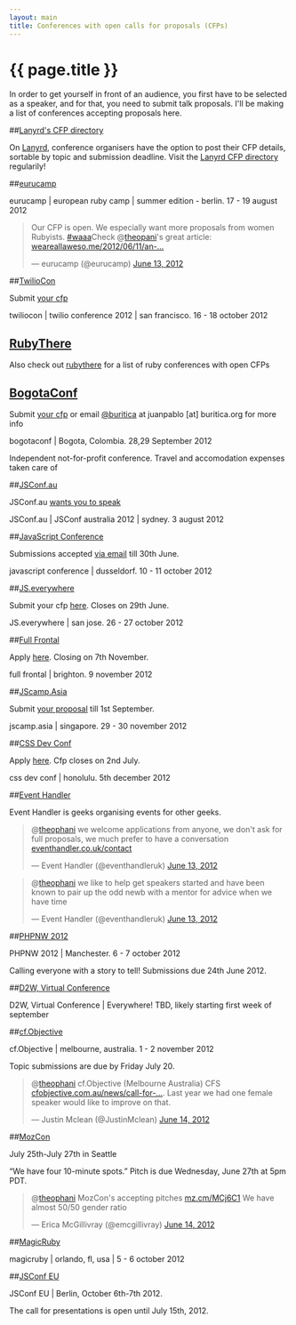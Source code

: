 ```yaml
---
layout: main
title: Conferences with open calls for proposals (CFPs)
---
```


# {{ page.title }}

In order to get yourself in front of an audience, you first have to be selected as a speaker, and for that, you need to submit talk proposals. I'll be making a list of conferences accepting proposals here.

<style>
.twt-reply { display: none; }
</style>

##[Lanyrd's CFP directory](http://lanyrd.com/calls/)

On [Lanyrd](http://lanyrd.com/), conference organisers have the option to post their CFP details, sortable by topic and submission deadline. Visit the [Lanyrd CFP directory](http://lanyrd.com/calls/) regularily!

##[eurucamp](http://2012.eurucamp.org/)

eurucamp | european ruby camp | summer edition - berlin. 17 - 19 august 2012

<blockquote class="twitter-tweet"><p>Our CFP is open. We especially want more proposals from women Rubyists. <a href="https://twitter.com/search/%2523waaa">#waaa</a>Check @<a href="https://twitter.com/theopani">theopani</a>'s great article: <a href="http://t.co/eKGDVSDe" title="http://weareallaweso.me/2012/06/11/an-alternative-to-affirmative-action.html">weareallaweso.me/2012/06/11/an-…</a></p>&mdash; eurucamp (@eurucamp) <a href="https://twitter.com/eurucamp/status/212956765900386305" data-datetime="2012-06-13T17:17:04+00:00">June 13, 2012</a></blockquote>

##[TwilioCon](http://www.twilio.com/conference)

Submit [your cfp](https://docs.google.com/spreadsheet/viewform?formkey=dFpTeHN6dGJMVkxTbVVCNF9EUkY0VWc6MQ#gid=0)

twiliocon | twilio conference 2012 | san francisco. 16 - 18 october 2012

## [RubyThere](http://rubythere.com/events/to/speak)

Also check out [rubythere](http://rubythere.com/events/to/speak) for a list of ruby conferences with open CFPs

## [BogotaConf](http://bogotaconf.co)

Submit [your cfp](http://bogotaconf.co/callforproposals.html) or email [@buritica](http://twitter.com/buritica) at juanpablo [at] buritica.org for more info

bogotaconf | Bogota, Colombia. 28,29 September 2012

Independent not-for-profit conference. Travel and accomodation expenses taken care of

##[JSConf.au](http://www.jsconf.com.au/)

JSConf.au [wants you to speak](https://docs.google.com/spreadsheet/viewform?formkey=dEhGcXZuY05MWGRUby1RSjd0WnEyRWc6MQ#gid=0)

JSConf.au | JSConf australia 2012 | sydney. 3 august 2012

##[JavaScript Conference](http://www.javascript-conference.de/)

Submissions accepted [via email](mailto:office@infaktum.de) till 30th June.

javascript conference | dusseldorf. 10 - 11 october 2012

##[JS.everywhere](http://www.jseverywhere.org/)

Submit your cfp [here](http://www.jseverywhere.org/call-to-speakers/). Closes on 29th June.

JS.everywhere | san jose. 26 - 27 october 2012

##[Full Frontal](http://2012.full-frontal.org/)

Apply [here](http://2012.full-frontal.org/#talk). Closing on 7th November.

full frontal | brighton. 9 november 2012

##[JScamp.Asia](http://jscamp.asia/)

Submit [your proposal](http://jscamp.wufoo.com/forms/call-for-speakers/) till 1st September.

jscamp.asia | singapore. 29 - 30 november 2012

##[CSS Dev Conf](http://cssdevconf.com/)

Apply [here](https://docs.google.com/spreadsheet/viewform?formkey=dGdZNGdxM2pMX2xNZU94aVFVSXJPUXc6MQ#gid=0). Cfp closes on 2nd July.

css dev conf | honolulu. 5th december 2012

##[Event Handler](http://eventhandler.co.uk/contact)

Event Handler is geeks organising events for other geeks.

<blockquote class="twitter-tweet"><p>@<a href="https://twitter.com/theophani">theophani</a> we welcome applications from anyone, we don't ask for full proposals, we much prefer to have a conversation <a href="http://t.co/TSz8vbdr" title="http://eventhandler.co.uk/contact">eventhandler.co.uk/contact</a></p>&mdash; Event Handler (@eventhandleruk) <a href="https://twitter.com/eventhandleruk/status/212967606334926848" data-datetime="2012-06-13T18:00:08+00:00">June 13, 2012</a></blockquote>

<blockquote class="twitter-tweet" data-in-reply-to="212967884442439680"><p>@<a href="https://twitter.com/theophani">theophani</a> we like to help get speakers started and have been known to pair up the odd newb with a mentor for advice when we have time</p>&mdash; Event Handler (@eventhandleruk) <a href="https://twitter.com/eventhandleruk/status/212968442159042561" data-datetime="2012-06-13T18:03:28+00:00">June 13, 2012</a></blockquote>

##[PHPNW 2012](http://conference.phpnw.org.uk/phpnw12/call-for-papers/)

PHPNW 2012 | Manchester. 6 - 7 october 2012

Calling everyone with a story to tell! Submissions due 24th June 2012.

##[D2W, Virtual Conference](https://docs.google.com/spreadsheet/viewform?formkey=dElVUl9CeWtPMFJCMWc0UzNqS3FWcnc6MQ)

D2W, Virtual Conference | Everywhere! TBD, likely starting first week of september

##[cf.Objective](http://cfobjective.com.au/news/call-for-speakers-for-2012)

cf.Objective | melbourne, australia. 1 - 2 november 2012

Topic submissions are due by Friday July 20.

<blockquote class="twitter-tweet"><p>@<a href="https://twitter.com/theophani">theophani</a> cf.Objective (Melbourne Australia) CFS <a href="http://t.co/jSDS55pB" title="http://cfobjective.com.au/news/call-for-speakers-for-2012">cfobjective.com.au/news/call-for-…</a>. Last year we had one female speaker would like to improve on that.</p>&mdash; Justin Mclean (@JustinMclean) <a href="https://twitter.com/JustinMclean/status/213142794615791617" data-datetime="2012-06-14T05:36:16+00:00">June 14, 2012</a></blockquote>

##[MozCon](http://www.seomoz.org/blog/speaker-submissions-mozcon-2012)

July 25th-July 27th in Seattle

“We have four 10-minute spots.” Pitch is due Wednesday, June 27th at 5pm PDT.

<blockquote class="twitter-tweet"><p>@<a href="https://twitter.com/theophani">theophani</a> MozCon's accepting pitches <a href="http://t.co/pYG0yxpb" title="http://mz.cm/MCj6C1">mz.cm/MCj6C1</a> We have almost 50/50 gender ratio</p>&mdash; Erica McGillivray (@emcgillivray) <a href="https://twitter.com/emcgillivray/status/213131199193956352" data-datetime="2012-06-14T04:50:12+00:00">June 14, 2012</a></blockquote>

##[MagicRuby](http://magic-ruby.com)

magicruby | orlando, fl, usa | 5 - 6 october 2012

##[JSConf EU](http://2012.jsconf.eu/2012/06/19/call-for-presentations.html)

JSConf EU | Berlin, October 6th-7th 2012.

The call for presentations is open until July 15th, 2012.


<!-- leave this script at the bottom please :) -->
<!-- TODO: put this somewhere else ... -->
<script src="//platform.twitter.com/widgets.js" charset="utf-8"> </script>
